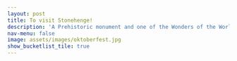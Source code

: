 ```yaml
---
layout: post
title: To visit Stonehenge!
description: 'A Prehistoric monument and one of the Wonders of the World!'
nav-menu: false
image: assets/images/oktoberfest.jpg
show_bucketlist_tile: true
---
```


<!-- Main -->
<div id="main">
</div>

